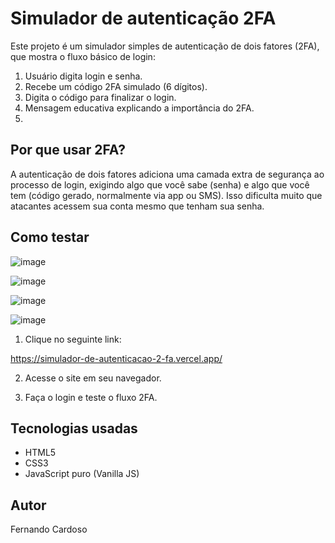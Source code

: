 # Simulador de autenticação 2FA

Este projeto é um simulador simples de autenticação de dois fatores (2FA), que mostra o fluxo básico de login:

1. Usuário digita login e senha.
2. Recebe um código 2FA simulado (6 dígitos).
3. Digita o código para finalizar o login.
4. Mensagem educativa explicando a importância do 2FA.
5. 

## Por que usar 2FA?

A autenticação de dois fatores adiciona uma camada extra de segurança ao processo de login, exigindo algo que você sabe (senha) e algo que você tem (código gerado, normalmente via app ou SMS). Isso dificulta muito que atacantes acessem sua conta mesmo que tenham sua senha.


## Como testar


![image](https://github.com/user-attachments/assets/a98795e1-8c19-49b3-b28c-981c1582bc9a)

![image](https://github.com/user-attachments/assets/bfd48ebe-eaca-444a-aa80-7cabb7f98903)

![image](https://github.com/user-attachments/assets/874477b6-ae16-4011-b788-10278627c4d4)

![image](https://github.com/user-attachments/assets/abde8765-d893-4b2f-a254-8f0accaba8b8)


1. Clique no seguinte link:

https://simulador-de-autenticacao-2-fa.vercel.app/
  
2. Acesse o site em seu navegador.

3. Faça o login e teste o fluxo 2FA.


## Tecnologias usadas

- HTML5
- CSS3
- JavaScript puro (Vanilla JS)

## Autor

Fernando Cardoso


